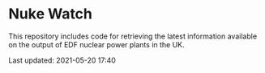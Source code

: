 # Nuke Watch

This repository includes code for retrieving the latest information available on the output of EDF nuclear power plants in the UK.

Last updated: 2021-05-20 17:40